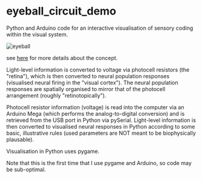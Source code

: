 # eyeball_circuit_demo

Python and Arduino code for an interactive visualisation of sensory coding within the visual system. 

![eyeball](https://github.com/levtank/eyeball_circuit_demo/raw/master/desc_image.png)

see [here](https://levtank.github.io/osf-2016/) for more details about the concept. 

Light-level information is converted to voltage via photocell resistors (the "retina"), which is then converted to neural population responses (visualised neural firing in the "visual cortex"). The neural population responses are spatially organised to mirror that of the photocell arrangement (roughly "retinotopically").  

Photocell resistor information (voltage) is read into the computer via an Arduino Mega (which performs the analog-to-digital conversion) and is retrieved from the USB port in Python via pySerial. Light-level information is then converted to visualised neural responses in Python according to some basic, illustrative rules (used parameters are NOT meant to be biophysically plausable). 

Visualisation in Python uses pygame. 

Note that this is the first time that I use pygame and Arduino, so code may be sub-optimal. 
 
